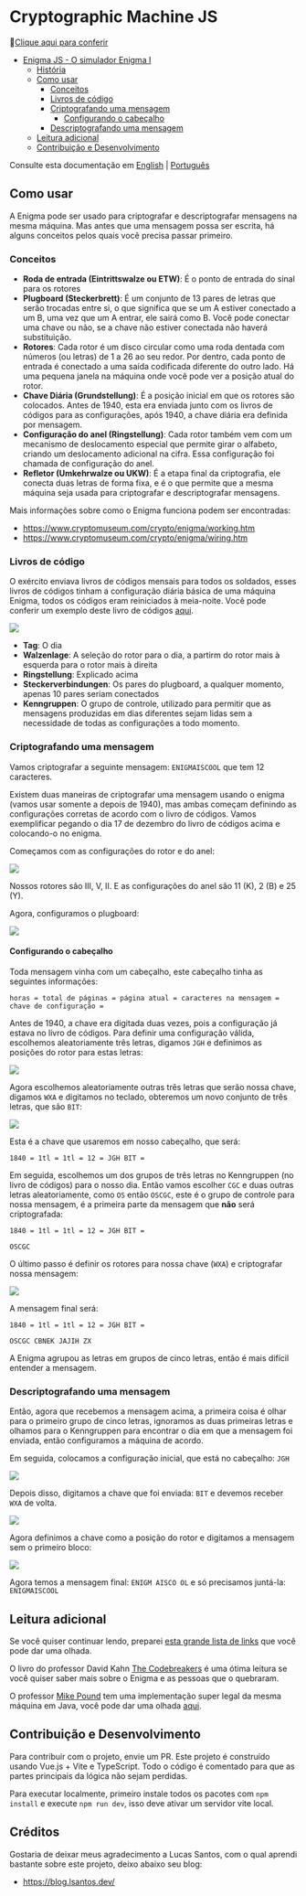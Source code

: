 # Cryptographic Machine JS

🔗[Clique aqui para conferir](https://https://world-war-enigma.vercel.app/)

<!-- @import "[TOC]" {cmd="toc" depthFrom=1 depthTo=6 orderedList=false} -->

<!-- code_chunk_output -->

- [Enigma JS - O simulador Enigma I](#enigma-js-o-simulador-enigma-i)
  - [História](#históriahttpswwwcryptomuseumcomcryptoenigmahisthtm)
  - [Como usar](#como-usar)
    - [Conceitos](#conceitos)
    - [Livros de código](#livros-de-código)
    - [Criptografando uma mensagem](#criptografando-uma-mensagem)
      - [Configurando o cabeçalho](#configurando-o-cabeçalho)
    - [Descriptografando uma mensagem](#descriptografando-uma-mensagem)
  - [Leitura adicional](#leitura-adicional)
  - [Contribuição e Desenvolvimento](#contribuição-e-desenvolvimento)

<!-- /code_chunk_output -->


Consulte esta documentação em [English](README.md) | [Português](README.pt.md)


## Como usar

A Enigma pode ser usado para criptografar e descriptografar mensagens na mesma máquina. Mas antes que uma mensagem possa ser escrita, há alguns conceitos pelos quais você precisa passar primeiro.

### Conceitos

- **Roda de entrada (Eintrittswalze ou ETW)**: É o ponto de entrada do sinal para os rotores
- **Plugboard (Steckerbrett)**: É um conjunto de 13 pares de letras que serão trocadas entre si, o que significa que se um A estiver conectado a um B, uma vez que um A entrar, ele sairá como B. Você pode conectar uma chave ou não, se a chave não estiver conectada não haverá substituição.
- **Rotores**: Cada rotor é um disco circular como uma roda dentada com números (ou letras) de 1 a 26 ao seu redor. Por dentro, cada ponto de entrada é conectado a uma saída codificada diferente do outro lado. Há uma pequena janela na máquina onde você pode ver a posição atual do rotor.
- **Chave Diária (Grundstellung)**: É a posição inicial em que os rotores são colocados. Antes de 1940, esta era enviada junto com os livros de códigos para as configurações, após 1940, a chave diária era definida por mensagem.
- **Configuração do anel (Ringstellung)**: Cada rotor também vem com um mecanismo de deslocamento especial que permite girar o alfabeto, criando um deslocamento adicional na cifra. Essa configuração foi chamada de configuração do anel.
- **Refletor (Umkehrwalze ou UKW)**: É a etapa final da criptografia, ele conecta duas letras de forma fixa, e é o que permite que a mesma máquina seja usada para criptografar e descriptografar mensagens.

Mais informações sobre como o Enigma funciona podem ser encontradas:

- https://www.cryptomuseum.com/crypto/enigma/working.htm
- https://www.cryptomuseum.com/crypto/enigma/wiring.htm

### Livros de código

O exército enviava livros de códigos mensais para todos os soldados, esses livros de códigos tinham a configuração diária básica de uma máquina Enigma, todos os códigos eram reiniciados à meia-noite. Você pode conferir um exemplo deste livro de códigos [aqui](https://pastebin.com/pkJBjDEv).

![](./assets/codebook.png)

- **Tag**: O dia
- **Walzenlage**: A seleção do rotor para o dia, a partirm do rotor mais à esquerda para o rotor mais à direita
- **Ringstellung**: Explicado acima
- **Steckerverbindungen**: Os pares do plugboard, a qualquer momento, apenas 10 pares seriam conectados
- **Kenngruppen**: O grupo de controle, utilizado para permitir que as mensagens produzidas em dias diferentes sejam lidas sem a necessidade de todas as configurações a todo momento.

### Criptografando uma mensagem

Vamos criptografar a seguinte mensagem: `ENIGMAISCOOL` que tem 12 caracteres.

Existem duas maneiras de criptografar uma mensagem usando o enigma (vamos usar somente a depois de 1940), mas ambas começam definindo as configurações corretas de acordo com o livro de códigos. Vamos exemplificar pegando o dia 17 de dezembro do livro de códigos acima e colocando-o no enigma.

Começamos com as configurações do rotor e do anel:

![](./assets/settings.gif)

Nossos rotores são III, V, II. E as configurações do anel são 11 (K), 2 (B) e 25 (Y).

Agora, configuramos o plugboard:

![](./assets/plugboard.gif)

#### Configurando o cabeçalho

Toda mensagem vinha com um cabeçalho, este cabeçalho tinha as seguintes informações:

```
horas = total de páginas = página atual = caracteres na mensagem = chave de configuração =
```

Antes de 1940, a chave era digitada duas vezes, pois a configuração já estava no livro de códigos. Para definir uma configuração válida, escolhemos aleatoriamente três letras, digamos `JGH` e definimos as posições do rotor para estas letras:

![](./assets/setting-initial.png)

Agora escolhemos aleatoriamente outras três letras que serão nossa chave, digamos `WXA` e digitamos no teclado, obteremos um novo conjunto de três letras, que são `BIT`:

![](./assets/key-set.gif)

Esta é a chave que usaremos em nosso cabeçalho, que será:

```
1840 = 1tl = 1tl = 12 = JGH BIT =
```

Em seguida, escolhemos um dos grupos de três letras no Kenngruppen (no livro de códigos) para o nosso dia. Então vamos escolher `CGC` e duas outras letras aleatoriamente, como `OS` então `OSCGC`, este é o grupo de controle para nossa mensagem, é a primeira parte da mensagem que __não__ será criptografada:

```
1840 = 1tl = 1tl = 12 = JGH BIT =

OSCGC
```

O último passo é definir os rotores para nossa chave (`WXA`) e criptografar nossa mensagem:

![](./assets/encrypting.gif)

A mensagem final será:

```
1840 = 1tl = 1tl = 12 = JGH BIT =

OSCGC CBNEK JAJIH ZX
```

A Enigma agrupou as letras em grupos de cinco letras, então é mais difícil entender a mensagem.

### Descriptografando uma mensagem

Então, agora que recebemos a mensagem acima, a primeira coisa é olhar para o primeiro grupo de cinco letras, ignoramos as duas primeiras letras e olhamos para o Kenngruppen para encontrar o dia em que a mensagem foi enviada, então configuramos a máquina de acordo.

Em seguida, colocamos a configuração inicial, que está no cabeçalho: `JGH`

![](./assets/decoding-set-setting.gif)

Depois disso, digitamos a chave que foi enviada: `BIT` e devemos receber `WXA` de volta.

![](./assets/decoding-set-key.gif)

Agora definimos a chave como a posição do rotor e digitamos a mensagem sem o primeiro bloco:

![](./assets/decoding.gif)

Agora temos a mensagem final: `ENIGM AISCO OL` e só precisamos juntá-la: `ENIGMAISCOOL`

## Leitura adicional

Se você quiser continuar lendo, preparei [esta grande lista de links](https://lsantos.dev/yt-enigma-referencias) que você pode dar uma olhada.

O livro do professor David Kahn [The Codebreakers](https://www.amazon.com/Codebreakers-Comprehensive-History-Communication-Internet/dp/0684831309/ref=sr_1_1?keywords=the+codebreakers&qid=1669233736&sr=8-1) é uma ótima leitura se você quiser saber mais sobre o Enigma e as pessoas que o quebraram.

O professor [Mike Pound](https://github.com/mikepound) tem uma implementação super legal da mesma máquina em Java, você pode dar uma olhada [aqui](https://github.com/mikepound/enigma).

## Contribuição e Desenvolvimento

Para contribuir com o projeto, envie um PR. Este projeto é construído usando Vue.js + Vite e TypeScript. Todo o código é comentado para que as partes principais da lógica não sejam perdidas.

Para executar localmente, primeiro instale todos os pacotes com `npm install` e execute `npm run dev`, isso deve ativar um servidor vite local.


## Créditos

Gostaria de deixar meus agradecimento a Lucas Santos, com o qual aprendi bastante sobre este projeto, deixo abaixo seu blog:
- https://blog.lsantos.dev/